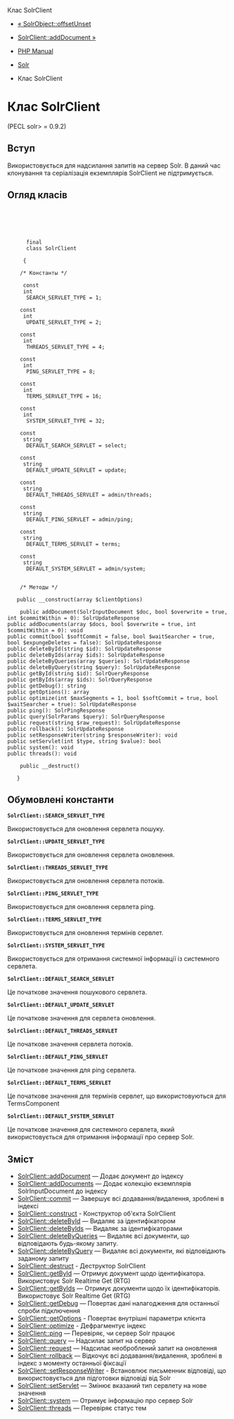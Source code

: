 Клас SolrClient

-   [« SolrObject::offsetUnset](solrobject.offsetunset.html)
    
-   [SolrClient::addDocument »](solrclient.adddocument.html)
    
-   [PHP Manual](index.html)
    
-   [Solr](book.solr.html)
    
-   Клас SolrClient
    

# Клас SolrClient

(PECL solr> = 0.9.2)

## Вступ

Використовується для надсилання запитів на сервер Solr. В даний час клонування та серіалізація екземплярів SolrClient не підтримується.

## Огляд класів

```classsynopsis



    
     
      final
      class SolrClient
     
     {

    /* Константы */
    
     const
     int
      SEARCH_SERVLET_TYPE = 1;

    const
     int
      UPDATE_SERVLET_TYPE = 2;

    const
     int
      THREADS_SERVLET_TYPE = 4;

    const
     int
      PING_SERVLET_TYPE = 8;

    const
     int
      TERMS_SERVLET_TYPE = 16;

    const
     int
      SYSTEM_SERVLET_TYPE = 32;

    const
     string
      DEFAULT_SEARCH_SERVLET = select;

    const
     string
      DEFAULT_UPDATE_SERVLET = update;

    const
     string
      DEFAULT_THREADS_SERVLET = admin/threads;

    const
     string
      DEFAULT_PING_SERVLET = admin/ping;

    const
     string
      DEFAULT_TERMS_SERVLET = terms;

    const
     string
      DEFAULT_SYSTEM_SERVLET = admin/system;


    /* Методы */
    
   public __construct(array $clientOptions)

    public addDocument(SolrInputDocument $doc, bool $overwrite = true, int $commitWithin = 0): SolrUpdateResponse
public addDocuments(array $docs, bool $overwrite = true, int $commitWithin = 0): void
public commit(bool $softCommit = false, bool $waitSearcher = true, bool $expungeDeletes = false): SolrUpdateResponse
public deleteById(string $id): SolrUpdateResponse
public deleteByIds(array $ids): SolrUpdateResponse
public deleteByQueries(array $queries): SolrUpdateResponse
public deleteByQuery(string $query): SolrUpdateResponse
public getById(string $id): SolrQueryResponse
public getByIds(array $ids): SolrQueryResponse
public getDebug(): string
public getOptions(): array
public optimize(int $maxSegments = 1, bool $softCommit = true, bool $waitSearcher = true): SolrUpdateResponse
public ping(): SolrPingResponse
public query(SolrParams $query): SolrQueryResponse
public request(string $raw_request): SolrUpdateResponse
public rollback(): SolrUpdateResponse
public setResponseWriter(string $responseWriter): void
public setServlet(int $type, string $value): bool
public system(): void
public threads(): void

    public __destruct()

   }
```

## Обумовлені константи

**`SolrClient::SEARCH_SERVLET_TYPE`**

Використовується для оновлення сервлета пошуку.

**`SolrClient::UPDATE_SERVLET_TYPE`**

Використовується для оновлення сервлета оновлення.

**`SolrClient::THREADS_SERVLET_TYPE`**

Використовується для оновлення сервлета потоків.

**`SolrClient::PING_SERVLET_TYPE`**

Використовується для оновлення сервлета ping.

**`SolrClient::TERMS_SERVLET_TYPE`**

Використовується для оновлення термінів сервлет.

**`SolrClient::SYSTEM_SERVLET_TYPE`**

Використовується для отримання системної інформації із системного сервлета.

**`SolrClient::DEFAULT_SEARCH_SERVLET`**

Це початкове значення пошукового сервлета.

**`SolrClient::DEFAULT_UPDATE_SERVLET`**

Це початкове значення для сервлета оновлення.

**`SolrClient::DEFAULT_THREADS_SERVLET`**

Це початкове значення сервлета потоків.

**`SolrClient::DEFAULT_PING_SERVLET`**

Це початкове значення для ping сервлета.

**`SolrClient::DEFAULT_TERMS_SERVLET`**

Це початкове значення для термінів сервлет, що використовуються для TermsComponent

**`SolrClient::DEFAULT_SYSTEM_SERVLET`**

Це початкове значення для системного сервлета, який використовується для отримання інформації про сервер Solr.

## Зміст

-   [SolrClient::addDocument](solrclient.adddocument.html) — Додає документ до індексу
-   [SolrClient::addDocuments](solrclient.adddocuments.html) — Додає колекцію екземплярів SolrInputDocument до індексу
-   [SolrClient::commit](solrclient.commit.html) — Завершує всі додавання/видалення, зроблені в індексі
-   [SolrClient::construct](solrclient.construct.html) - Конструктор об'єкта SolrClient
-   [SolrClient::deleteById](solrclient.deletebyid.html) — Видаляє за ідентифікатором
-   [SolrClient::deleteByIds](solrclient.deletebyids.html) — Видаляє за ідентифікаторами
-   [SolrClient::deleteByQueries](solrclient.deletebyqueries.html) — Видаляє всі документи, що відповідають будь-якому запиту.
-   [SolrClient::deleteByQuery](solrclient.deletebyquery.html) — Видаляє всі документи, які відповідають заданому запиту
-   [SolrClient::destruct](solrclient.destruct.html) - Деструктор SolrClient
-   [SolrClient::getById](solrclient.getbyid.html) — Отримує документ щодо ідентифікатора. Використовує Solr Realtime Get (RTG)
-   [SolrClient::getByIds](solrclient.getbyids.html) — Отримує документи щодо їх ідентифікаторів. Використовує Solr Realtime Get (RTG)
-   [SolrClient::getDebug](solrclient.getdebug.html) — Повертає дані налагодження для останньої спроби підключення
-   [SolrClient::getOptions](solrclient.getoptions.html) - Повертає внутрішні параметри клієнта
-   [SolrClient::optimize](solrclient.optimize.html) - Дефрагментує індекс
-   [SolrClient::ping](solrclient.ping.html) — Перевіряє, чи сервер Solr працює
-   [SolrClient::query](solrclient.query.html) — Надсилає запит на сервер
-   [SolrClient::request](solrclient.request.html) — Надсилає необроблений запит на оновлення
-   [SolrClient::rollback](solrclient.rollback.html) — Відкочує всі додавання/видалення, зроблені в індекс з моменту останньої фіксації
-   [SolrClient::setResponseWriter](solrclient.setresponsewriter.html) - Встановлює письменник відповіді, що використовується для підготовки відповіді від Solr
-   [SolrClient::setServlet](solrclient.setservlet.html) — Змінює вказаний тип сервлету на нове значення
-   [SolrClient::system](solrclient.system.html) — Отримує інформацію про сервер Solr
-   [SolrClient::threads](solrclient.threads.html) — Перевіряє статус тем